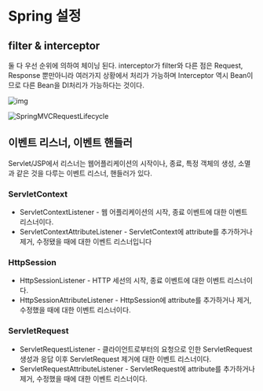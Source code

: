 # Spring 설정

## filter & interceptor

둘 다 우선 순위에 의하여 체이닝 된다.
interceptor가 filter와 다른 점은 Request, Response 뿐만아니라 여러가지 상황에서 처리가 가능하며 Interceptor 역시 Bean이므로 다른 Bean을 DI처리가 가능하다는 것이다.

![img](https://t1.daumcdn.net/cfile/tistory/9954C83F5AC0B5A31C)

![SpringMVCRequestLifecycle](https://stargatex.files.wordpress.com/2015/12/springmvcrequestlifecycle.jpg?w=800)

## 이벤트 리스너, 이벤트 핸들러

Servlet/JSP에서 리스너는 웹어플리케이션의 시작이나, 종료, 특정 객체의 생성, 소멸과 같은 것을 다루는 이벤트 리스너, 핸들러가 있다.

### ServletContext

- ServletContextListener - 웹 어플리케이션의 시작, 종료 이벤트에 대한 이벤트 리스너이다.
- ServletContextAttributeListener - ServletContext에 attribute를 추가하거나 제거, 수정됐을 때에 대한 이벤트 리스너입니다

### HttpSession

- HttpSessionListener - HTTP 세선의 시작, 종료 이벤트에 대한 이벤트 리스너이다.
- HttpSessionAttributeListener - HttpSession에 attribute를 추가하거나 제거, 수정했을 때에 대한 이벤트 리스너이다.

### ServletRequest

- ServletRequestListener - 클라이언트로부터의 요청으로 인한 ServletRequest 생성과 응답 이후 ServletRequest 제거에 대한 이벤트 리스너이다.
- ServletRequestAttributeListener - ServletRequest에 attribute를 추가하거나 제거, 수정했을 때에 대한 이벤트 리스너이다.
